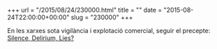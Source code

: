 +++
url = "/2015/08/24/230000.html"
title = ""
date = "2015-08-24T22:00:00+00:00"
slug = "230000"
+++

En les xarxes sota vigilància i explotació comercial, seguir el precepte: [Silence, Delirium, Lies?](http://firstmonday.org/ojs/index.php/fm/article/view/4617/3420)

